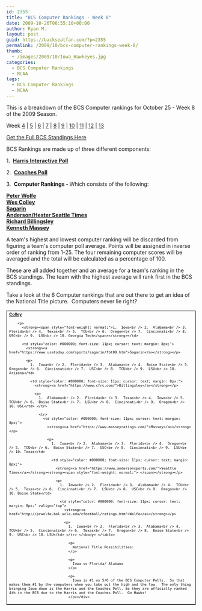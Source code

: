```yaml
---
id: 2355
title: "BCS Computer Rankings - Week 8"
date: 2009-10-26T06:55:10+00:00
author: Ryan M.
layout: post
guid: https://backseatfan.com/?p=2355
permalink: /2009/10/bcs-computer-rankings-week-8/
thumb:
  - /images/2009/10/Iowa_Hawkeyes.jpg
categories:
  - BCS Computer Rankings
  - NCAA
tags:
  - BCS Computer Rankings
  - NCAA
---
```


<div class="entry">
  <p>
    This is a breakdown of the BCS Computer rankings for October 25 - Week 8 of the 2009 Season.
  </p>

  <p>
    Week <a href="https://backseatfan.com/index.php/2009/10/bcs-computer-rankings">4</a> | <a href="https://backseatfan.com/index.php/2009/10/bcs-computer-rankings-week-5/">5</a> | <a href="https://backseatfan.com/index.php/2009/10/bcs-computer-rankings-week-6/">6</a> | <a href="https://backseatfan.com/index.php/2009/10/bcs-computer-rankings-week-7/">7</a> | <a href="https://backseatfan.com/index.php/2009/10/bcs-computer-rankings-week-8">8</a> | <a href="https://backseatfan.com/index.php/2009/11/bcs-computer-rankings-week-9/">9</a> | <a href="https://backseatfan.com/index.php/2009/11/bcs-computer-rankings-week-10/">10</a> | <a href="https://backseatfan.com/index.php/2009/11/bcs-computer-rankings-week-11/">11</a> | <a href="https://backseatfan.com/index.php/2009/11/bcs-computer-rankings-week-12/">12</a> | <a href="https://backseatfan.com/index.php/2009/11/bcs-computer-rankings-week-13/">13</a>
  </p>

  <p>
    <a href="https://backseatfan.com/index.php/2009/10/bcs-rankings-week-8/">Get the Full BCS Standings Here</a>
  </p>

  <p>
    BCS Rankings are made up of three different components:
  </p>

  <p>
    1.  <strong><a href="http://espn.go.com/college-football/rankings/_/poll/5">Harris Interactive Poll</a></strong>
  </p>

  <p>
    2.  <strong><a href="http://espn.go.com/college-football/rankings/_/poll/2">Coaches Poll</a></strong>
  </p>

  <p>
    3.  <strong>Computer Rankings - </strong>Which consists of the following:
  </p>

  <p>
    <strong><a href="http://prwolfe.bol.ucla.edu/cfootball/ratings.htm">Peter Wolfe</a></strong><br /> <a href="https://www.colleyrankings.com/"><strong>Wes Colley</strong></a><br /> <strong><a href="https://www.usatoday.com/sports/sagarin/fbt09.htm">Sagarin</a></strong><br /> <strong><a href="https://www.andersonsports.com/">Anderson/Hester Seattle Times</a></strong><br /> <strong><a href="https://www.cfrc.com/">Richard Billingsley</a></strong><br /> <strong><a href="https://www.masseyratings.com/">Kenneth Massey</a></strong>
  </p>

  <p>
    A team's highest and lowest computer ranking will be discarded from figuring a team's computer poll average. Points will be assigned in inverse order of ranking from 1-25. The four remaining computer scores will be averaged and the total will be calculated as a percentage of 100.
  </p>

  <p>
    These are all added together and an average for a team's ranking in the BCS standings. The team with the highest average will rank first in the BCS standings.
  </p>

  <p>
    Take a look at the 6 Computer rankings that are out there to get an idea of the National Title picture.  Computers never lie right?
  </p>

  <table style="cursor: default;" border="1" cellspacing="0" cellpadding="4">
    <tr>
      <td style="color: #000000; font-size: 11px; cursor: text; margin: 8px;">
        <strong><a href="https://www.colleyrankings.com/">Colley</a></strong></p>

        <p>
          <strong><span style="font-weight: normal;">1.  Iowa<br /> 2.  Alabama<br /> 3.  Florida<br /> 4.  Texas<br /> 5.  TCU<br /> 6.  Oregon<br /> 7.  Cincinnati<br /> 8.  USC<br /> 9.  LSU<br /> 10. Georgia Tech</span></strong></td>

          <td style="color: #000000; font-size: 11px; cursor: text; margin: 8px;">
            <strong><a href="https://www.usatoday.com/sports/sagarin/fbt09.htm">Sagarin</a></strong></p>

            <p>
              1.  Iowa<br /> 2.  Florida<br /> 3.  Alabama<br /> 4.  Boise State<br /> 5.  Oregon<br /> 6.  Cincinnati<br /> 7.  USC<br /> 8.  TCU<br /> 9.  LSU<br /> 10. Arizona</td>

              <td style="color: #000000; font-size: 11px; cursor: text; margin: 8px;">
                <strong><a href="https://www.cfrc.com/">Billingsley</a></strong></p>

                <p>
                  1.  Alabama<br /> 2.  Florida<br /> 3.  Texas<br /> 4.  Iowa<br /> 5.  TCU<br /> 6.  Boise State<br /> 7.  LSU<br /> 8.  Cincinnati<br /> 9.  Oregon<br /> 10. USC</td> </tr>

                  <tr>
                    <td style="color: #000000; font-size: 11px; cursor: text; margin: 8px;">
                      <strong><a href="https://www.masseyratings.com/">Massey</a></strong></p>

                      <p>
                        1.  Iowa<br /> 2.  Alabama<br /> 3.  Florida<br /> 4.  Oregon<br /> 5.  TCU<br /> 6.  Boise State<br /> 7.  USC<br /> 8.  Cincinnati<br /> 9.  LSU<br /> 10. Texas</td>

                        <td style="color: #000000; font-size: 11px; cursor: text; margin: 8px;">
                          <strong><a href="https://www.andersonsports.com/">Seattle Times</a></strong><strong><span style="font-weight: normal;"> </span></strong></p>

                          <p>
                            1.  Iowa<br /> 2.  Florida<br /> 3.  Alabama<br /> 4.  TCU<br /> 5.  Texas<br /> 6.  Cincinnati<br /> 7.  LSU<br /> 8.  USC<br /> 9.  Oregon<br /> 10. Boise State</td>

                            <td style="color: #000000; font-size: 11px; cursor: text; margin: 8px;" valign="top">
                              <strong><a href="http://prwolfe.bol.ucla.edu/cfootball/ratings.htm">Wolfe</a></strong></p>

                              <p>
                                1.  Iowa<br /> 2.  Florida<br /> 3.  Alabama<br /> 4.  TCU<br /> 5.  Cincinnati<br /> 6.  Texas<br /> 7.  Oregon<br /> 8.  Boise State<br /> 9.  USC<br /> 10. LSU</td> </tr> </tbody> </table>

                                <p>
                                  National Title Possibilities:
                                </p>

                                <p>
                                  Iowa vs Florida/ Alabama
                                </p>

                                <p>
                                  Iowa is #1 on 5/6 of the BCS Computer Polls.  So that makes them #1 by the computers when you take out the high and the low.  The only thing bringing Iowa down is the Harris and the Coaches Poll. So they are officially ranked 4th in the BCS due to the Harris and the Coaches Poll.  Go Hawks!
                                </p></div>

